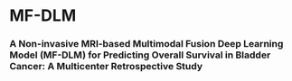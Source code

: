 # MF-DLM
### A Non-invasive MRI-based Multimodal Fusion Deep Learning Model (MF-DLM) for Predicting Overall Survival in Bladder Cancer: A Multicenter Retrospective Study
